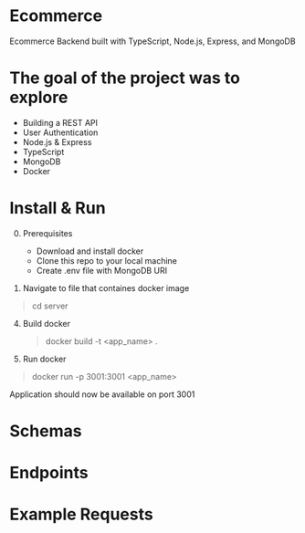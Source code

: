 # Ecommerce
Ecommerce Backend built with TypeScript, Node.js, Express, and MongoDB

# The goal of the project was to explore
-  Building a REST API
-  User Authentication
-  Node.js & Express
-  TypeScript
-  MongoDB
-  Docker

# Install & Run
0. Prerequisites
   - Download and install docker
   - Clone this repo to your local machine
   - Create .env file with MongoDB URI
     
2. Navigate to file that containes docker image
  > cd server

4. Build docker
   > docker build -t <app_name> .

6. Run docker
  > docker run -p 3001:3001 <app_name>


Application should now be available on port 3001

# Schemas

# Endpoints

# Example Requests

